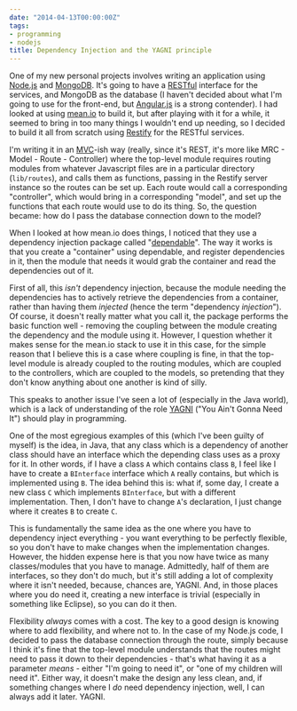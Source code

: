```yaml
---
date: "2014-04-13T00:00:00Z"
tags:
- programming
- nodejs
title: Dependency Injection and the YAGNI principle
---
```


One of my new personal projects involves writing an application using
[Node.js](http://nodejs.org) and [MongoDB](http://www.mongodb.org).
It\'s going to have a
[RESTful](http://en.wikipedia.org/wiki/Representational_state_transfer)
interface for the services, and MongoDB as the database (I haven\'t
decided about what I\'m going to use for the front-end, but
[Angular.js](http://angularjs.org) is a strong contender). I had looked
at using [mean.io](http://www.mean.io/) to build it, but after playing
with it for a while, it seemed to bring in too many things I wouldn\'t
end up needing, so I decided to build it all from scratch using
[Restify](https://github.com/mcavage/node-restify) for the RESTful
services.

I\'m writing it in an
[MVC](http://en.wikipedia.org/wiki/Model%E2%80%93view%E2%80%93controller)-ish
way (really, since it\'s REST, it\'s more like MRC - Model - Route -
Controller) where the top-level module requires routing modules from
whatever Javascript files are in a particular directory (`lib/routes`),
and calls them as functions, passing in the Restify server instance so
the routes can be set up. Each route would call a corresponding
\"controller\", which would bring in a corresponding \"model\", and set
up the functions that each route would use to do its thing. So, the
question became: how do I pass the database connection down to the
model?

When I looked at how mean.io does things, I noticed that they use a
dependency injection package called
\"[dependable](https://github.com/idottv/dependable)\". The way it works
is that you create a \"container\" using dependable, and register
dependencies in it, then the module that needs it would grab the
container and read the dependencies out of it.

First of all, this *isn\'t* dependency injection, because the module
needing the dependencies has to actively retrieve the dependencies from
a container, rather than having them *injected* (hence the term
\"dependency *injection*\"). Of course, it doesn\'t really matter what
you call it, the package performs the basic function well - removing the
coupling between the module creating the dependency and the module using
it. However, I question whether it makes sense for the mean.io stack to
use it in this case, for the simple reason that I believe this is a case
where coupling is fine, in that the top-level module is already coupled
to the routing modules, which are coupled to the controllers, which are
coupled to the models, so pretending that they don\'t know anything
about one another is kind of silly.

This speaks to another issue I\'ve seen a lot of (especially in the Java
world), which is a lack of understanding of the role
[YAGNI](http://en.wikipedia.org/wiki/You_aren't_gonna_need_it) (\"You
Ain\'t Gonna Need It\") should play in programming.

One of the most egregious examples of this (which I\'ve been guilty of
myself) is the idea, in Java, that any class which is a dependency of
another class should have an interface which the depending class uses as
a proxy for it. In other words, if I have a class `A` which contains
class `B`, I feel like I have to create a `BInterface` interface which
`A` really contains, but which is implemented using `B`. The idea behind
this is: what if, some day, I create a new class `C` which implements
`BInterface`, but with a different implementation. Then, I don\'t have
to change `A`\'s declaration, I just change where it creates `B` to
create `C`.

This is fundamentally the same idea as the one where you have to
dependency inject everything - you want everything to be perfectly
flexible, so you don\'t have to make changes when the implementation
changes. However, the hidden expense here is that you now have twice as
many classes/modules that you have to manage. Admittedly, half of them
are interfaces, so they don\'t do much, but it\'s still adding a lot of
complexity where it isn\'t needed, because, chances are, YAGNI. And, in
those places where you do need it, creating a new interface is trivial
(especially in something like Eclipse), so you can do it then.

Flexibility *always* comes with a cost. The key to a good design is
knowing where to add flexibility, and where not to. In the case of my
Node.js code, I decided to pass the database connection through the
route, simply because I think it\'s fine that the top-level module
understands that the routes might need to pass it down to their
dependencies - that\'s what having it as a parameter *means* - either
\"I\'m going to need it\", or \"one of my children will need it\".
Either way, it doesn\'t make the design any less clean, and, if
something changes where I *do* need dependency injection, well, I can
always add it later. YAGNI.
